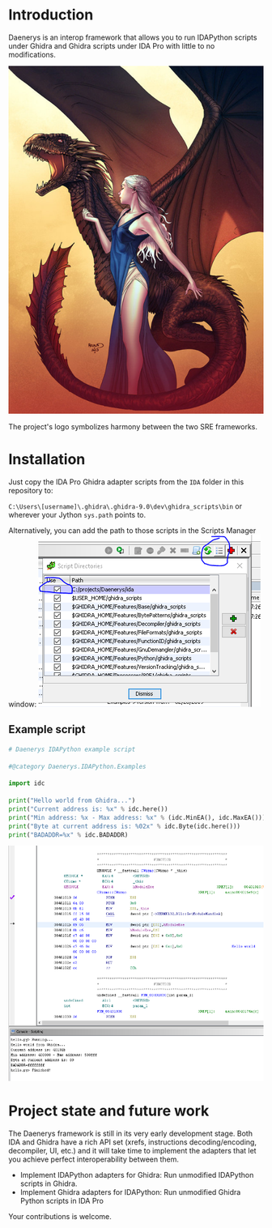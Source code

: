 # Introduction

Daenerys is an interop framework that allows you to run IDAPython scripts under Ghidra and Ghidra scripts under IDA Pro with little to no modifications.

![alt text](_images/Daenerys.jpg "http://geekartgallery.blogspot.com/2015/04/fan-art-round-up-daenerys-targaryen.html")

The project's logo symbolizes harmony between the two SRE frameworks.

# Installation

Just copy the IDA Pro Ghidra adapter scripts from the `IDA` folder in this repository to:

`C:\Users\[username]\.ghidra\.ghidra-9.0\dev\ghidra_scripts\bin` or wherever your Jython `sys.path` points to.

Alternatively, you can add the path to those scripts in the Scripts Manager window:
![alt text](_images/jython_path.png "Script path")

## Example script

```python
# Daenerys IDAPython example script

#@category Daenerys.IDAPython.Examples

import idc

print("Hello world from Ghidra...")
print("Current address is: %x" % idc.here())
print("Min address: %x - Max address: %x" % (idc.MinEA(), idc.MaxEA()))
print("Byte at current address is: %02x" % idc.Byte(idc.here()))
print("BADADDR=%x" % idc.BADADDR)
```

![alt text](_images/idapython-hello.png "IDAPython example")

# Project state and future work

The Daenerys framework is still in its very early development stage. Both IDA and Ghidra have a rich API set (xrefs, instructions decoding/encoding, decompiler, UI, etc.) and it will take time to implement the adapters that let you achieve perfect interoperability between them.


* Implement IDAPython adapters for Ghidra: Run unmodified IDAPython scripts in Ghidra.
* Implement Ghidra adapters for IDAPython: Run unmodified Ghidra Python scripts in IDA Pro

Your contributions is welcome.